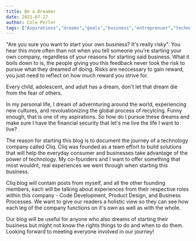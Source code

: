 ```yaml
---
title: Be a Dreamer
date: 2021-07-27
author: Cole Perler
tags: ["Aspirations","dreams","goals","business","entreprenuer","technology"]
---
```


"Are you sure you want to start your own business? It's really risky". You hear this more often than not when you tell someone you're starting your own company, regardless of your reasons for starting said business. What it boils down to is, the people giving you this feedback never took the risk to pursue what they dreamed of doing.  Risks are neccessary to gain reward, you just need to reflect on how much reward you strive for. 

Every child, adolescent, and adult has a dream, don't let that dream die from the fear of others. 

In my personal life, I dream of advernturing around the world, experiencing new cultures, and revoluationizing the global process of recylcing. Funny enough, that is one of my aspirations. So how do I pursue these dreams and make sure I have the financial security that let's me live the life I want to live? 

The reason for starting this blog is to document the journey of a technology company called Cliq. Cliq was founded as a team effort to build solutions that will help the everyday consumer and businesses take advantage of the power of technology. My co-founders and I want to offer something that most wouldnt, real experiences we went through when starting this business. 

Cliq blog will contain posts from myself, and all the other founding members, each will be talking about experiences from their respective roles within this company - Code Development, Product Design, and Business Processes. We want to give our readers a holistic view so they can see how each leg of the company functions on it's own as well as with the whole. 

Our blog will be useful for anyone who also dreams of starting their business but might not know the rights things to do and when to do them. Looking forward to meeting everyone involved in our journey! 

